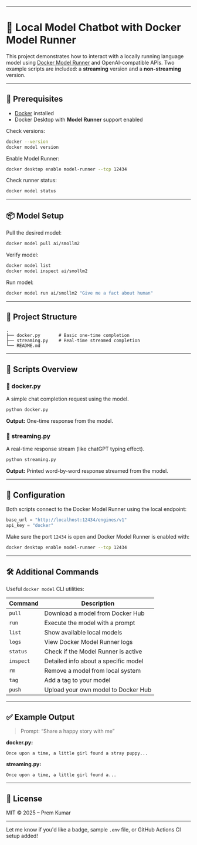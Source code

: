 
---

# 🐳 Local Model Chatbot with Docker Model Runner

This project demonstrates how to interact with a locally running language model using [Docker Model Runner](https://docs.docker.com/genai/overview/) and OpenAI-compatible APIs. Two example scripts are included: a **streaming** version and a **non-streaming** version.

---

## 🚀 Prerequisites

* [Docker](https://www.docker.com/products/docker-desktop/) installed
* Docker Desktop with **Model Runner** support enabled

Check versions:

```bash
docker --version
docker model version
```

Enable Model Runner:

```bash
docker desktop enable model-runner --tcp 12434
```

Check runner status:

```bash
docker model status
```

---

## 📦 Model Setup

Pull the desired model:

```bash
docker model pull ai/smollm2
```

Verify model:

```bash
docker model list
docker model inspect ai/smollm2
```

Run model:

```bash
docker model run ai/smollm2 "Give me a fact about human"
```

---

## 📂 Project Structure

```
.
├── docker.py       # Basic one-time completion
├── streaming.py    # Real-time streamed completion
└── README.md
```

---

## 🧠 Scripts Overview

### 🔹 docker.py

A simple chat completion request using the model.

```bash
python docker.py
```

**Output:** One-time response from the model.

### 🔹 streaming.py

A real-time response stream (like chatGPT typing effect).

```bash
python streaming.py
```

**Output:** Printed word-by-word response streamed from the model.

---

## 🔐 Configuration

Both scripts connect to the Docker Model Runner using the local endpoint:

```python
base_url = "http://localhost:12434/engines/v1"
api_key = "docker"
```

Make sure the port `12434` is open and Docker Model Runner is enabled with:

```bash
docker desktop enable model-runner --tcp 12434
```

---

## 🛠 Additional Commands

Useful `docker model` CLI utilities:

| Command   | Description                          |
| --------- | ------------------------------------ |
| `pull`    | Download a model from Docker Hub     |
| `run`     | Execute the model with a prompt      |
| `list`    | Show available local models          |
| `logs`    | View Docker Model Runner logs        |
| `status`  | Check if the Model Runner is active  |
| `inspect` | Detailed info about a specific model |
| `rm`      | Remove a model from local system     |
| `tag`     | Add a tag to your model              |
| `push`    | Upload your own model to Docker Hub  |

---

## ✅ Example Output

> Prompt: “Share a happy story with me”

**docker.py:**

```
Once upon a time, a little girl found a stray puppy...
```

**streaming.py:**

```
Once upon a time, a little girl found a...
```

---

## 📄 License

MIT © 2025 – Prem Kumar

---

Let me know if you'd like a badge, sample `.env` file, or GitHub Actions CI setup added!
